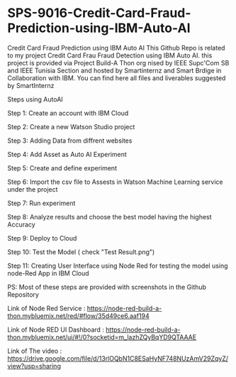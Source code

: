 # SPS-9016-Credit-Card-Fraud-Prediction-using-IBM-Auto-AI
Credit Card Fraud Prediction using IBM Auto AI
This Github Repo is related to my project Credit Card Frau Fraud Detection using IBM Auto AI. 
this project is provided via Project Build-A Thon org nised by IEEE Supc'Com SB and IEEE Tunisia Section and hosted by Smartinternz and Smart Brdige in Collaboration with IBM.
You can find here all files and liverables suggested by SmartInternz

Steps using AutoAI

Step 1: Create an account with IBM Cloud

Step 2: Create a new Watson Studio project

Step 3: Adding Data from diffrent websites 

Step 4: Add Asset as Auto AI Experiment

Step 5: Create and define experiment

Step 6: Import the csv file to Assests in Watson Machine Learning service under the project

Step 7: Run experiment

Step 8: Analyze results and choose the best model having the highest Accuracy

Step 9: Deploy to Cloud

Step 10: Test the Model ( check "Test Result.png")

Step 11: Creating User Interface using Node Red for testing the model using node-Red App in IBM Cloud 

PS: Most of these steps are provided with screenshots in the Github Repository

Link of Node Red Service : https://node-red-build-a-thon.mybluemix.net/red/#flow/35d49ce6.aaf194

Link of Node RED UI Dashboard : https://node-red-build-a-thon.mybluemix.net/ui/#!/0?socketid=m_lazhZQyBqYD9QTAAAE

Link of The video : https://drive.google.com/file/d/13rlOQbN1C8ESaHyNF748NUzAmV29ZqyZ/view?usp=sharing
